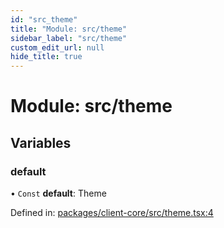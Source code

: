 ```yaml
---
id: "src_theme"
title: "Module: src/theme"
sidebar_label: "src/theme"
custom_edit_url: null
hide_title: true
---
```


# Module: src/theme

## Variables

### default

• `Const` **default**: Theme

Defined in: [packages/client-core/src/theme.tsx:4](https://github.com/xr3ngine/xr3ngine/blob/716a06460/packages/client-core/src/theme.tsx#L4)
